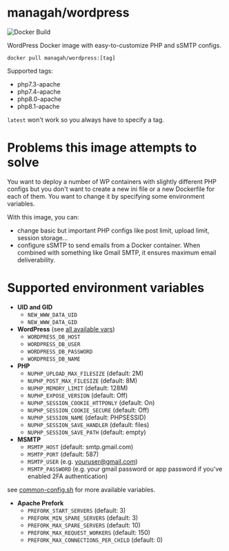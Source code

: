 # managah/wordpress

![Docker Build](https://github.com/managah/docker-wordpress/actions/workflows/main.yml/badge.svg)

WordPress Docker image with easy-to-customize PHP and sSMTP configs.

`docker pull managah/wordpress:[tag]`

Supported tags:
- php7.3-apache
- php7.4-apache
- php8.0-apache
- php8.1-apache

`latest` won't work so you always have to specify a tag.

# Problems this image attempts to solve

You want to deploy a number of WP containers with slightly different PHP configs but you don't want to create a new ini file or a new Dockerfile for each of them. You want to change it by specifying some environment variables.

With this image, you can:
* change basic but important PHP configs like post limit, upload limit, session storage...
* configure sSMTP to send emails from a Docker container. When combined with something like Gmail SMTP, it ensures maximum email deliverability.

# Supported environment variables

* **UID and GID**
  * `NEW_WWW_DATA_UID`
  * `NEW_WWW_DATA_GID`
* **WordPress** (see [all available vars](https://hub.docker.com/_/wordpress))
  * `WORDPRESS_DB_HOST`
  * `WORDPRESS_DB_USER`
  * `WORDPRESS_DB_PASSWORD`
  * `WORDPRESS_DB_NAME`
* **PHP**
  * `NUPHP_UPLOAD_MAX_FILESIZE` (default: 2M)
  * `NUPHP_POST_MAX_FILESIZE` (default: 8M)
  * `NUPHP_MEMORY_LIMIT` (default: 128M)
  * `NUPHP_EXPOSE_VERSION` (default: Off)
  * `NUPHP_SESSION_COOKIE_HTTPONLY` (default: On)
  * `NUPHP_SESSION_COOKIE_SECURE` (default: Off)
  * `NUPHP_SESSION_NAME` (default: PHPSESSID)
  * `NUPHP_SESSION_SAVE_HANDLER` (default: files)
  * `NUPHP_SESSION_SAVE_PATH` (default: empty)
* **MSMTP**
  * `MSMTP_HOST` (default: smtp.gmail.com)
  * `MSMTP_PORT` (default: 587)
  * `MSMTP_USER` (e.g. youruser@gmail.com)
  * `MSMTP_PASSWORD` (e.g. your gmail password or app password if you've enabled 2FA authentication)

see [common-config.sh](./common-config.sh) for more available variables.

* **Apache Prefork**
  * `PREFORK_START_SERVERS` (default: 3)
  * `PREFORK_MIN_SPARE_SERVERS` (default: 3)
  * `PREFORK_MAX_SPARE_SERVERS` (default: 10)
  * `PREFORK_MAX_REQUEST_WORKERS` (default: 150)
  * `PREFORK_MAX_CONNECTIONS_PER_CHILD` (default: 0)

